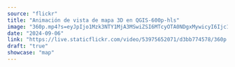 ```yaml
---
source: "flickr"
title: "Animación de vista de mapa 3D en QGIS-600p-hls"
image: "360p.mp4?s=eyJpIjo1Mzk3NTY1MjA3MSwiZSI6MTcyOTA0NDgxMywicyI6Ijc1NjliOThkODI0YWYzY2Y2ZjU5YWJhOTg2ZTRlZjYyMTUyMThiYzgiLCJ2IjoxfQ.mp4"
date: "2024-09-06"
link: "https://live.staticflickr.com/video/53975652071/d3bb774578/360p.mp4?s=eyJpIjo1Mzk3NTY1MjA3MSwiZSI6MTcyOTA0NDgxMywicyI6Ijc1NjliOThkODI0YWYzY2Y2ZjU5YWJhOTg2ZTRlZjYyMTUyMThiYzgiLCJ2IjoxfQ"
draft: "true"
showcase: "map"
---
```

